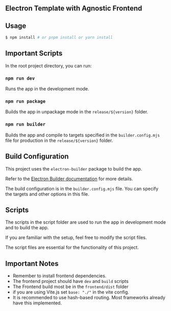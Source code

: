 ## Electron Template with Agnostic Frontend

## Usage

```bash
$ npm install # or pnpm install or yarn install
```

## Important Scripts

In the root project directory, you can run:

### `npm run dev`

Runs the app in the development mode.<br>

### `npm run package`

Builds the app in unpackage mode in the `release/${version}` folder.<br>

### `npm run builder`

Builds the app and compile to targets specified in the `builder.config.mjs` file for production in the `release/${version}` folder.<br>

## Build Configuration

This project uses the `electron-builder` package to build the app.

Refer to the [Electron Builder documentation](https://www.electron.build/index.html) for more details.

The build configuration is in the `builder.config.mjs` file. You can specify the targets and other options in this file.

## Scripts

The scripts in the script folder are used to run the app in development mode and to build the app.

If you are familiar with the setup, feel free to modify the script files.

The script files are essential for the functionality of this project.

## Important Notes

- Remember to install frontend dependencies.
- The frontend project should have `dev` and `build` scripts
- The Frontend build most be in the `frontend/dist` folder
- if you are using Vite.js set `base: "./"` in the vite config.
- It is recommended to use hash-based routing. Most frameworks already have this implemented.
